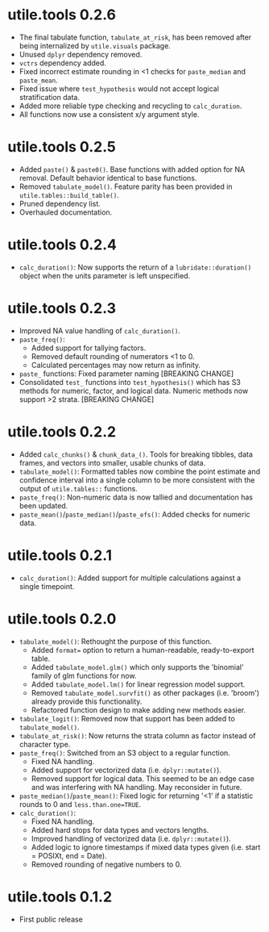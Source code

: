 # utile.tools 0.2.6
* The final tabulate function, `tabulate_at_risk`, has been removed after being internalized by `utile.visuals` package.
* Unused `dplyr` dependency removed.
* `vctrs` dependency added.
* Fixed incorrect estimate rounding in <1 checks for `paste_median` and `paste_mean`.
* Fixed issue where `test_hypothesis` would not accept logical stratification data.
* Added more reliable type checking and recycling to `calc_duration`.
* All functions now use a consistent x/y argument style.

# utile.tools 0.2.5
* Added `paste()` & `paste0()`. Base functions with added option for NA removal. Default behavior identical to base functions.
* Removed `tabulate_model()`. Feature parity has been provided in `utile.tables::build_table()`.
* Pruned dependency list.
* Overhauled documentation.

# utile.tools 0.2.4
* `calc_duration()`: Now supports the return of a `lubridate::duration()` object when the units parameter is left unspecified.

# utile.tools 0.2.3
* Improved NA value handling of `calc_duration()`.
* `paste_freq()`:
  - Added support for tallying factors.
  - Removed default rounding of numerators <1 to 0.
  - Calculated percentages may now return as infinity.
* `paste_` functions: Fixed parameter naming [BREAKING CHANGE]
* Consolidated `test_` functions into `test_hypothesis()` which has S3 methods for numeric, factor, and logical data. Numeric methods now support >2 strata. [BREAKING CHANGE]
  
# utile.tools 0.2.2
* Added `calc_chunks()` & `chunk_data_()`. Tools for breaking tibbles, data frames, and vectors into smaller, usable chunks of data.
* `tabulate_model()`: Formatted tables now combine the point estimate and confidence interval into a single column to be more consistent with the output of `utile.tables::` functions.
* `paste_freq()`: Non-numeric data is now tallied and documentation has been updated.
* `paste_mean()`/`paste_median()`/`paste_efs()`: Added checks for numeric data.

# utile.tools 0.2.1
* `calc_duration()`: Added support for multiple calculations against a single timepoint.

# utile.tools 0.2.0
* `tabulate_model()`: Rethought the purpose of this function.
  - Added `format=` option to return a human-readable, ready-to-export table.
  - Added `tabulate_model.glm()` which only supports the 'binomial' family of glm functions for now.
  - Added `tabulate_model.lm()` for linear regression model support.
  - Removed `tabulate_model.survfit()` as other packages (i.e. 'broom') already provide this functionality.
  - Refactored function design to make adding new methods easier.
* `tabulate_logit()`: Removed now that support has been added to `tabulate_model()`.
* `tabulate_at_risk()`: Now returns the strata column as factor instead of character type.
* `paste_freq()`: Switched from an S3 object to a regular function.
  - Fixed NA handling.
  - Added support for vectorized data (i.e. `dplyr::mutate()`).
  - Removed support for logical data. This seemed to be an edge case and was interfering with NA handling. May reconsider in future.
* `paste_median()`/`paste_mean()`: Fixed logic for returning '<1' if a statistic rounds to 0 and `less.than.one=TRUE`.
* `calc_duration()`:
  - Fixed NA handling.
  - Added hard stops for data types and vectors lengths.
  - Improved handling of vectorized data (i.e. `dplyr::mutate()`).
  - Added logic to ignore timestamps if mixed data types given (i.e. start = POSIXt, end = Date).
  - Removed rounding of negative numbers to 0.

# utile.tools 0.1.2
* First public release
